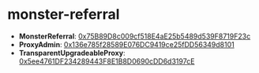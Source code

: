 # monster-referral

- **MonsterReferral**: [0x75B89D8c009cf518E4aE25b5489d539F8719F23c](https://testnet.bscscan.com/address/0x75B89D8c009cf518E4aE25b5489d539F8719F23c)
- **ProxyAdmin**: [0x136e785f28589E076DC9419ce25fDD56349d8101](https://testnet.bscscan.com/address/0x136e785f28589E076DC9419ce25fDD56349d8101)
- **TransparentUpgradeableProxy**: [0x5ee4761DF234289443F8E1B8D0690cDD6d3197cE](https://testnet.bscscan.com/address/0x5ee4761DF234289443F8E1B8D0690cDD6d3197cE)
